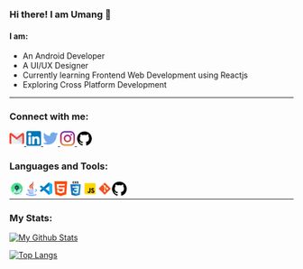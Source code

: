 ### Hi there! I am Umang :wave:

#### I am:
* An Android Developer
* A UI/UX Designer
* Currently learning Frontend Web Development using Reactjs 
* Exploring Cross Platform Development

***

### Connect with me:

<a href="mailto:umangsinha12@gmail.com">
         <img alt="Gmail" src="res/gmail.png"
         width=26px">
</a>

<a href="https://www.linkedin.com/in/umang-sinha/">
         <img alt="LinkedIn" src="res/linkedin.png"
         width=26px">
</a>

<a href="https://twitter.com/umangsinha_">
         <img alt="LinkedIn" src="res/twitter.png"
         width=26px">
</a>

<a href="https://www.instagram.com/umang__._/">
         <img alt="Instagram" src="res/instagram.png"
         width=26px">
</a>

<a href="https://www.github.com/umang-sinha/">
         <img alt="Instagram" src="res/github.png"
         width=26px">
</a>




### Languages and Tools:

<img align="left" alt="Android Studio" width="26px" src="res/android_studio.png" />
<img align="left" alt="Java" width="26px" src="res/java.png" />
<img align="left" alt="Visual Studio Code" width="26px" src="res/visual-studio-code.png" />
<img align="left" alt="HTML5" width="26px" src="res/html-5.png" />
<img align="left" alt="CSS3" width="26px" src="res/css3.png" />
<img align="left" alt="JavaScript" width="26px" src="res/javascript.png" />
<img align="left" alt="Git" width="26px" src="res/git.png" />
<img align="left" alt="GitHub" width="26px" src="res/github.png" />

<img />

***

### My Stats:

[![My Github Stats](https://github-readme-stats.vercel.app/api?username=umang-sinha&show_icons=true&hide_border=tru&&theme=dark&hide=stars&count_private=true)](https://github.com/umang-sinha?tab=follow)


[![Top Langs](https://github-readme-stats.vercel.app/api/top-langs/?username=umang-sinha&langs_count=8&layout=compact&theme=dark)](https://github.com/umang-sinha/github-readme-stats)